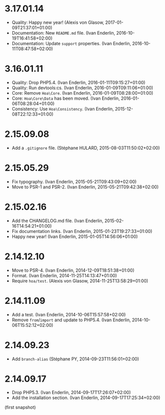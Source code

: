 # 3.17.01.14

  * Quality: Happy new year! (Alexis von Glasow, 2017-01-09T21:37:01+01:00)
  * Documentation: New `README.md` file. (Ivan Enderlin, 2016-10-19T16:41:58+02:00)
  * Documentation: Update `support` properties. (Ivan Enderlin, 2016-10-11T08:47:58+02:00)

# 3.16.01.11

  * Quality: Drop PHP5.4. (Ivan Enderlin, 2016-01-11T09:15:27+01:00)
  * Quality: Run devtools:cs. (Ivan Enderlin, 2016-01-09T09:11:06+01:00)
  * Core: Remove `Hoa\Core`. (Ivan Enderlin, 2016-01-09T08:28:00+01:00)
  * Core: `Hoa\Core\Data` has been moved. (Ivan Enderlin, 2016-01-06T08:28:04+01:00)
  * Consistency: Use `Hoa\Consistency`. (Ivan Enderlin, 2015-12-08T22:12:33+01:00)

# 2.15.09.08

  * Add a `.gitignore` file. (Stéphane HULARD, 2015-08-03T11:50:02+02:00)

# 2.15.05.29

  * Fix typography. (Ivan Enderlin, 2015-05-21T09:43:09+02:00)
  * Move to PSR-1 and PSR-2. (Ivan Enderlin, 2015-05-21T09:42:38+02:00)

# 2.15.02.16

  * Add the CHANGELOG.md file. (Ivan Enderlin, 2015-02-16T14:54:21+01:00)
  * Fix documentation links. (Ivan Enderlin, 2015-01-23T19:27:33+01:00)
  * Happy new year! (Ivan Enderlin, 2015-01-05T14:56:06+01:00)

# 2.14.12.10

  * Move to PSR-4. (Ivan Enderlin, 2014-12-09T18:51:38+01:00)
  * Format. (Ivan Enderlin, 2014-11-25T14:13:47+01:00)
  * Require `hoa/test`. (Alexis von Glasow, 2014-11-25T13:58:29+01:00)

# 2.14.11.09

  * Add a test. (Ivan Enderlin, 2014-10-06T15:57:58+02:00)
  * Remove `from`/`import` and update to PHP5.4. (Ivan Enderlin, 2014-10-06T15:52:12+02:00)

# 2.14.09.23

  * Add `branch-alias` (Stéphane PY, 2014-09-23T11:56:01+02:00)

# 2.14.09.17

  * Drop PHP5.3. (Ivan Enderlin, 2014-09-17T17:26:07+02:00)
  * Add the installation section. (Ivan Enderlin, 2014-09-17T17:25:34+02:00)

(first snapshot)
